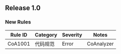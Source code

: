 ## Release 1.0

### New Rules

Rule ID | Category | Severity | Notes                                          
--------|----------|----------|------------------------------------------------
CoA1001 | 代码规范 | Error | CoAnalyzer